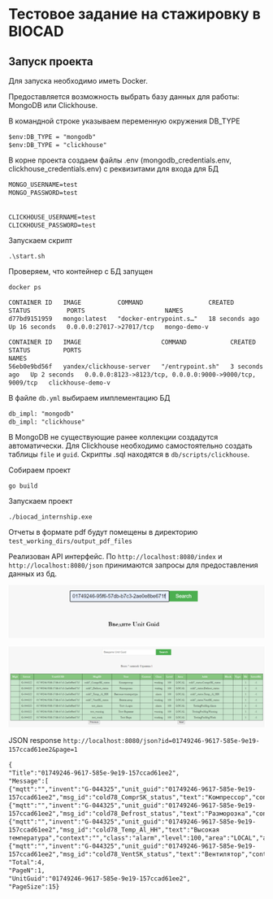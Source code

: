 # Тестовое задание на стажировку в BIOCAD

## Запуск проекта

Для запуска необходимо иметь Docker.  

Предоставляется возможность выбрать базу данных для работы: MongoDB или Clickhouse.


В командной строке указываем переменную окружения DB_TYPE
```
$env:DB_TYPE = "mongodb"
$env:DB_TYPE = "clickhouse"
```

В корне проекта создаем файлы .env (mongodb_credentials.env, clickhouse_credentials.env) с реквизитами для входа для БД

```
MONGO_USERNAME=test
MONGO_PASSWORD=test


CLICKHOUSE_USERNAME=test
CLICKHOUSE_PASSWORD=test
```

Запускаем скрипт

```
.\start.sh 
```

Проверяем, что контейнер с БД запущен
```
docker ps
```
```
CONTAINER ID   IMAGE          COMMAND                  CREATED          STATUS          PORTS                      NAMES
d77bd9151959   mongo:latest   "docker-entrypoint.s…"   18 seconds ago   Up 16 seconds   0.0.0.0:27017->27017/tcp   mongo-demo-v

```

```
CONTAINER ID   IMAGE                      COMMAND            CREATED         STATUS         PORTS                                                      NAMES
56eb0e9bd56f   yandex/clickhouse-server   "/entrypoint.sh"   3 seconds ago   Up 2 seconds   0.0.0.0:8123->8123/tcp, 0.0.0.0:9000->9000/tcp, 9009/tcp   clickhouse-demo-v

```

В файле ```db.yml``` выбираем имплементацию БД

```
db_impl: "mongodb"
db_impl: "clickhouse"
```

В MongoDB не существующие ранее коллекции создадутся автоматически.
Для Clickhouse необходимо самостоятельно создать таблицы ```file``` и ```guid```.
Скрипты .sql находятся в ```db/scripts/clickhouse```.


Собираем проект

```
go build
```

Запускаем проект
```
./biocad_internship.exe
```

Отчеты в формате pdf будут помещены в директорию ```test_working_dirs/output_pdf_files```

Реализован API интерфейс. По ```http://localhost:8080/index``` и ```http://localhost:8080/json```  принимаются запросы для предоставления данных из бд.


![img](screenshots/search.png)

![img](screenshots/guid_pagination.png)


JSON response ```http://localhost:8080/json?id=01749246-9617-585e-9e19-157ccad61ee2&page=1```

```
{
"Title":"01749246-9617-585e-9e19-157ccad61ee2",
"Message":[
{"mqtt":"","invent":"G-044325","unit_guid":"01749246-9617-585e-9e19-157ccad61ee2","msg_id":"cold78_ComprSK_status","text":"Компрессор","context":"","class":"working","level":100,"area":"LOCAL","addr":"cold78_status.ComprSK_status","block":"","type":"","bit":1,"invert_bit":-1},
{"mqtt":"","invent":"G-044325","unit_guid":"01749246-9617-585e-9e19-157ccad61ee2","msg_id":"cold78_Defrost_status","text":"Разморозка","context":"","class":"waiting","level":100,"area":"LOCAL","addr":"cold78_status.Defrost_status","block":"","type":"","bit":1,"invert_bit":-1},
{"mqtt":"","invent":"G-044325","unit_guid":"01749246-9617-585e-9e19-157ccad61ee2","msg_id":"cold78_Temp_Al_HH","text":"Высокая температура","context":"","class":"alarm","level":100,"area":"LOCAL","addr":"cold78_status.Temp_Al_HH","block":"","type":"","bit":1,"invert_bit":-1},
{"mqtt":"","invent":"G-044325","unit_guid":"01749246-9617-585e-9e19-157ccad61ee2","msg_id":"cold78_VentSK_status","text":"Вентилятор","context":"","class":"working","level":100,"area":"LOCAL","addr":"cold78_status.VentSK_status","block":"","type":"","bit":1,"invert_bit":-1}],
"Total":4,
"PageN":1,
"UnitGuid":"01749246-9617-585e-9e19-157ccad61ee2",
"PageSize":15}
```
